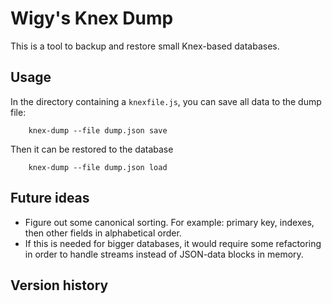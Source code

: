# Wigy's Knex Dump

This is a tool to backup and restore small Knex-based databases.

## Usage

In the directory containing a `knexfile.js`, you can save all data to the dump file:
```shell
    knex-dump --file dump.json save
```

Then it can be restored to the database
```shell
    knex-dump --file dump.json load
```

## Future ideas

* Figure out some canonical sorting. For example: primary key, indexes, then other fields in alphabetical order.
* If this is needed for bigger databases, it would require some refactoring in order to
handle streams instead of JSON-data blocks in memory.

## Version history
